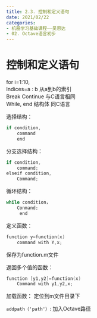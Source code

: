```yaml
---
title: 2.3. 控制和定义语句
date: 2021/02/22
categories: 
- 机器学习基础课程——吴恩达
- 02. Octave语言初步
---
```

# 控制和定义语句
for i=1:10,  
Indices=a : b 从a到b的索引  
Break Continue 与C语言相同  
While, end 结构体 同C语言  

选择结构：  
```cpp
if condition,    
	command   
	end   
```
分支选择结构： 
```cpp
if condition,   
	command;   
elseif condition,   
	Command;  
```
循环结构：  
```cpp
while condition，  
	Conmand;  
	 end  
```
定义函数：  
```cpp
function y=function(x)  
	command with Y,x;  
```	
保存为function.m文件  

返回多个值的函数：  
```cpp
function [y1,y2]=function(x)  
	Command with y1,y2,x;  
```
加载函数： 
定位到m文件目录下  

`addpath（'path'）`: 加入Octave路径  


